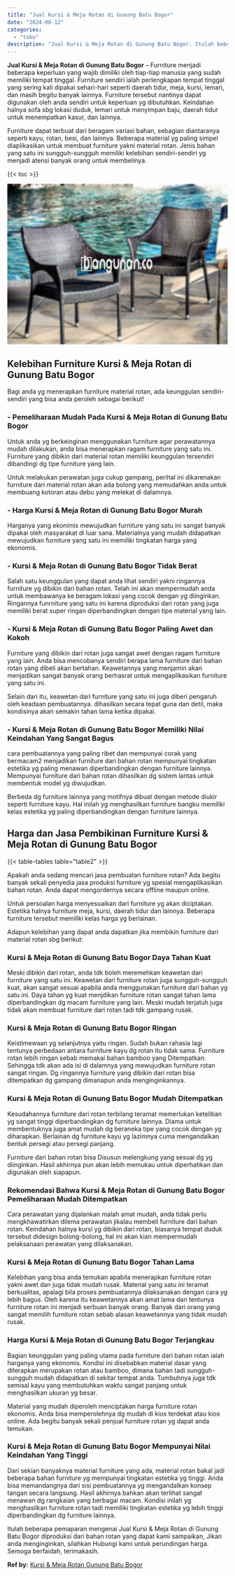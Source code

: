 ```yaml
---
title: "Jual Kursi & Meja Rotan di Gunung Batu Bogor"
date: "2024-08-12"
categories: 
  - "toko"
description: "Jual Kursi & Meja Rotan di Gunung Batu Bogor. Itulah beberapa pemaparan mengenai Jual Kursi & Meja Rotan di Gunung Batu Bogor diproduksi dari bahan rotan yan..."
---
```


**Jual Kursi & Meja Rotan di Gunung Batu Bogor** – Furniture menjadi beberapa keperluan yang wajib dimiliki oleh tiap-tiap manusia yang sudah memiliki tempat tinggal. Furniture sendiri ialah perlengkapan tempat tinggal yang sering kali dipakai sehari-hari seperti daerah tidur, meja, kursi, lemari, dan masih begitu banyak lainnya. Furniture tersebut nantinya dapat digunakan oleh anda sendiri untuk keperluan yg dibutuhkan. Keindahan halnya sofa sbg lokasi duduk, lemari untuk menyimpan baju, daerah tidur untuk menempatkan kasur, dan lainnya.

Furniture dapat terbuat dari beragam variasi bahan, sebagian diantaranya seperti kayu, rotan, besi, dan lainnya. Beberapa material yg paling simpel diaplikasikan untuk membuat furniture yakni material rotan. Jenis bahan yang satu ini sungguh-sungguh memiliki kelebihan sendiri-sendiri yg menjadi atensi banyak orang untuk membelinya.

{{< toc >}}

![Jual Kursi & Meja Rotan di Gunung Batu Bogor](/images/kursi-meja-rotan-murah32.png)

## Kelebihan Furniture Kursi & Meja Rotan di Gunung Batu Bogor

Bagi anda yg menerapkan furniture material rotan, ada keunggulan sendiri-sendiri yang bisa anda peroleh sebagai berikut!

### \- Pemeliharaan Mudah Pada Kursi & Meja Rotan di Gunung Batu Bogor

Untuk anda yg berkeinginan menggunakan furniture agar perawatannya mudah dilakukan, anda bisa menerapkan ragam furniture yang satu ini. Furniture yang dibikin dari material rotan memiliki keunggulan tersendiri dibandingi dg tipe furniture yang lain.

Untuk melakukan perawatan juga cukup gampang, perihal ini dikarenakan furniture dari material rotan akan ada bolong yang memudahkan anda untuk membuang kotoran atau debu yang melekat di dalamnya.

### \- Harga Kursi & Meja Rotan di Gunung Batu Bogor Murah

Harganya yang ekonimis mewujudkan furniture yang satu ini sangat banyak dipakai oleh masyarakat di luar sana. Materialnya yang mudah didapatkan mewujudkan furniture yang satu ini memiliki tingkatan harga yang ekonomis.

### \- Kursi & Meja Rotan di Gunung Batu Bogor Tidak Berat

Salah satu keunggulan yang dapat anda lihat sendiri yakni ringannya furniture yg dibikin dari bahan rotan. Telah ini akan mempermudah anda untuk membawanya ke beragam lokasi yang cocok dengan yg diinginkan. Ringannya funrniture yang satu ini karena diproduksi dari rotan yang juga memiliki berat super ringan diperbandingkan dengan tipe material yang lain.

### \- Kursi & Meja Rotan di Gunung Batu Bogor Paling Awet dan Kokoh

Furniture yang dibikin dari rotan juga sangat awet dengan ragam furniture yang lain. Anda bisa mencobanya sendiri berapa lama furniture dari bahan rotan yang dibeli akan bertahan. Keawetannya yang menjamin akan menjadikan sangat banyak orang berhasrat untuk mengaplikasikan furniture yang satu ini.

Selain dari itu, keawetan dari furniture yang satu ini juga diberi pengaruh oleh keadaan pembuatannya. dihasilkan secara tepat guna dan detil, maka kondisinya akan semakin tahan lama ketika dipakai.

### \- Kursi & Meja Rotan di Gunung Batu Bogor Memiliki Nilai Keindahan Yang Sangat Bagus

cara pembuatannya yang paling ribet dan mempunyai corak yang bermacam2 menjadikan furniture dari bahan rotan mempunyai tingkatan estetika yg paling menawan diperbandingkan dengan furniture lainnya. Mempunyai furniture dari bahan rotan dihasilkan dg sistem lantas untuk membentuk model yg diwujudkan.

Berbeda dg furniture lainnya yang motifnya dibuat dengan metode diukir seperti furniture kayu. Hal inilah yg menghasilkan furniture bangku memiliki kelas estetika yg paling diperbandingkan dengan furniture lainnya.

## Harga dan Jasa Pembikinan Furniture Kursi & Meja Rotan di Gunung Batu Bogor

{{< table-tables table="table2" >}}

Apakah anda sedang mencari jasa pembuatan furniture rotan? Ada begitu banyak sekali penyedia jasa produksi furniture yg spesial mengaplikasikan bahan rotan. Anda dapat mengordernya secara offline maupun online.

Untuk persoalan harga menyesuaikan dari furniture yg akan diciptakan. Estetika halnya furniture meja, kursi, daerah tidur dan lainnya. Beberapa furniture tersebut memiliki kelas harga yg berlainan.

Adapun kelebihan yang dapat anda dapatkan jika membikin furniture dari material rotan sbg berikut:

### Kursi & Meja Rotan di Gunung Batu Bogor Daya Tahan Kuat

Meski dibikin dari rotan, anda tdk boleh meremehkan keawetan dari furniture yang satu ini. Keawetan dari furniture rotan juga sungguh-sungguh kuat, akan sangat sesuai apabila anda menggunakan furniture dari bahan yg satu ini. Daya tahan yg kuat menjdikan furniture rotan sangat tahan lama diperbandingkan dg macam furniture yang lain. Meski mudah terjatuh juga tidak akan membuat furniture dari rotan tadi tdk gampang rusak.

### Kursi & Meja Rotan di Gunung Batu Bogor Ringan

Keistimewaan yg selanjutnya yaitu ringan. Sudah bukan rahasia lagi tentunya perbedaan antara furniture kayu dg rotan itu tidak sama. Furniture rotan lebih ringan sebab memakai bahan bamboo yang Ditempatkan. Sehingga tdk akan ada isi di dalamnya yang mewujudkan furniture rotan sangat ringan. Dg ringannya furniture yang dibikin dari rotan bisa ditempatkan dg gampang dimanapun anda menginginkannya.

### Kursi & Meja Rotan di Gunung Batu Bogor Mudah Ditempatkan

Kesudahannya furniture dari rotan terbilang teramat memerlukan ketelitian yg sangat tinggi diperbandingkan dg furniture lainnya. Diama untuk membentuknya juga amat mudah dg beraneka tipe yang cocok dengan yg diharapkan. Berlainan dg furniture kayu yg lazimnya cuma mengandalkan bentuk persegi atau persegi panjang.

Furniture dari bahan rotan bisa Disusun melengkung yang sesuai dg yg diinginkan. Hasil akhirnya pun akan lebih memukau untuk diperhatikan dan digunakan oleh siapapun.

### Rekomendasi Bahwa Kursi & Meja Rotan di Gunung Batu Bogor Pemeliharaan Mudah Ditempatkan

Cara perawatan yang dijalankan malah amat mudah, anda tidak perlu mengkhawatirkan dilema perawatan jikalau membeli furniture dari bahan rotan. Keindahan halnya kursi yg dibikin dari rotan, biasanya tempat duduk tersebut didesign bolong-bolong, hal ini akan kian mempermudah pelaksanaan perawatan yang dilaksanakan.

### Kursi & Meja Rotan di Gunung Batu Bogor Tahan Lama

Kelebihan yang bisa anda temukan apabila menerapkan furniture rotan yakni awet dan juga tidak mudah rusak. Material yang satu ini teramat berkualitas, apalagi bila proses pembuatannya dilaksanakan dengan cara yg lebih bagus. Oleh karena itu keawetannya akan amat lama dan tentunya furniture rotan ini menjadi serbuan banyak orang. Banyak dari orang yang sangat memilih furniture rotan sebab alasan keawetannya yang tidak mudah rusak.

### Harga Kursi & Meja Rotan di Gunung Batu Bogor Terjangkau

Bagian keunggulan yang paling utama pada furniture dari bahan rotan ialah harganya yang ekonomis. Kondisi ini disebabkan material dasar yang diterapkan merupakan rotan atau bamboo, dimana bahan tadi sungguh-sungguh mudah didapatkan di sekitar tempat anda. Tumbuhnya juga tdk semisal kayu yang membutuhkan waktu sangat panjang untuk menghasilkan ukuran yg besar.

Material yang mudah diperoleh menciptakan harga furniture rotan ekonomis. Anda bisa memperolehnya dg mudah di kios terdekat atau kios online. Ada begitu banyak sekali penjual furniture rotan yg dapat anda temukan.

### Kursi & Meja Rotan di Gunung Batu Bogor Mempunyai Nilai Keindahan Yang Tinggi

Dari sekian banyaknya material furniture yang ada, material rotan bakal jadi beberapa bahan furniture yg mempunyai tingkatan estetika yg tinggi. Anda bisa memandangnya dari sisi pembuatannya yg mengandalkan konsep tangan secara langsung. Hasil akhirnya bahkan akan terlihat sangat menawan dg rangkaian yang berbagai macam. Kondisi inilah yg menghasilkan furniture rotan tadi memiliki tingkatan estetika yg lebih tinggi diperbandingkan dg furniture lainnya.

Itulah beberapa pemaparan mengenai Jual Kursi & Meja Rotan di Gunung Batu Bogor diproduksi dari bahan rotan yang dapat kami sampaikan, Jikan anda menginginkan, silahkan Hubungi kami untuk perundingan harga. Semoga berfaidah, terimakasih.

**Ref by:** [Kursi & Meja Rotan Gunung Batu Bogor](https://id.wikipedia.org/wiki/Kursi)
